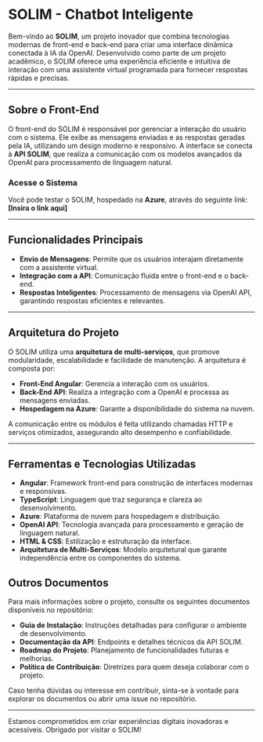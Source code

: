 # SOLIM - Chatbot Inteligente

Bem-vindo ao **SOLIM**, um projeto inovador que combina tecnologias modernas de front-end e back-end para criar uma interface dinâmica conectada à IA da OpenAI. Desenvolvido como parte de um projeto acadêmico, o SOLIM oferece uma experiência eficiente e intuitiva de interação com uma assistente virtual programada para fornecer respostas rápidas e precisas.

---

## Sobre o Front-End

O front-end do SOLIM é responsável por gerenciar a interação do usuário com o sistema. Ele exibe as mensagens enviadas e as respostas geradas pela IA, utilizando um design moderno e responsivo. A interface se conecta à **API SOLIM**, que realiza a comunicação com os modelos avançados da OpenAI para processamento de linguagem natural.

### Acesse o Sistema
Você pode testar o SOLIM, hospedado na **Azure**, através do seguinte link:  
**[Insira o link aqui]**

---

## Funcionalidades Principais

- **Envio de Mensagens**: Permite que os usuários interajam diretamente com a assistente virtual.
- **Integração com a API**: Comunicação fluida entre o front-end e o back-end.
- **Respostas Inteligentes**: Processamento de mensagens via OpenAI API, garantindo respostas eficientes e relevantes.

---

## Arquitetura do Projeto

O SOLIM utiliza uma **arquitetura de multi-serviços**, que promove modularidade, escalabilidade e facilidade de manutenção. A arquitetura é composta por:

- **Front-End Angular**: Gerencia a interação com os usuários.
- **Back-End API**: Realiza a integração com a OpenAI e processa as mensagens enviadas.
- **Hospedagem na Azure**: Garante a disponibilidade do sistema na nuvem.

A comunicação entre os módulos é feita utilizando chamadas HTTP e serviços otimizados, assegurando alto desempenho e confiabilidade.

---

## Ferramentas e Tecnologias Utilizadas

- **Angular**: Framework front-end para construção de interfaces modernas e responsivas.
- **TypeScript**: Linguagem que traz segurança e clareza ao desenvolvimento.
- **Azure**: Plataforma de nuvem para hospedagem e distribuição.
- **OpenAI API**: Tecnologia avançada para processamento e geração de linguagem natural.
- **HTML & CSS**: Estilização e estruturação da interface.
- **Arquitetura de Multi-Serviços**: Modelo arquitetural que garante independência entre os componentes do sistema.
  
## Outros Documentos

Para mais informações sobre o projeto, consulte os seguintes documentos disponíveis no repositório:

- **Guia de Instalação**: Instruções detalhadas para configurar o ambiente de desenvolvimento.
- **Documentação da API**: Endpoints e detalhes técnicos da API SOLIM.
- **Roadmap do Projeto**: Planejamento de funcionalidades futuras e melhorias.
- **Política de Contribuição**: Diretrizes para quem deseja colaborar com o projeto.
  
Caso tenha dúvidas ou interesse em contribuir, sinta-se à vontade para explorar os documentos ou abrir uma issue no repositório.  

---  
Estamos comprometidos em criar experiências digitais inovadoras e acessíveis. Obrigado por visitar o SOLIM!




